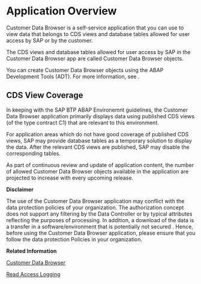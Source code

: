 <!-- loio2c8f2bda05324eda92fa4aa080eaf7a2 -->

# Application Overview

Customer Data Browser is a self-service application that you can use to view data that belongs to CDS views and database tables allowed for user access by SAP or by the customer.

The CDS views and database tables allowed for user access by SAP in the Customer Data Browser app are called Customer Data Browser objects.

You can create Customer Data Browser objects using the ABAP Development Tools \(ADT\). For more information, see .



<a name="loio2c8f2bda05324eda92fa4aa080eaf7a2__section_vgn_jqd_mtb"/>

## CDS View Coverage

In keeping with the SAP BTP ABAP Environemnt guidelines, the Customer Data Browser application primarily displays data using published CDS views \(of the type contract C1\) that are relevant to this environment.

For application areas which do not have good coverage of published CDS views, SAP may provide database tables as a temporary solution to display the data. After the relevant CDS views are published, SAP may disable the corresponding tables.

As part of continuous review and update of application content, the number of allowed Customer Data Browser objects available in the application are projected to increase with every upcoming release.

**Disclaimer**

The use of the Customer Data Browser application may conflict with the data protection policies of your organization. The authorization concept does not support any filtering by the Data Controller or by typical attributes reflecting the purposes of processing. In addition, a download of the data is a transfer in a software/environment that is potentially not secured . Hence, before using the Customer Data Browser application, please ensure that you follow the data protection Policies in your organization.

**Related Information**  


[Customer Data Browser](customer-data-browser-c570bf8.md)

[Read Access Logging](read-access-logging-1fcb706.md "")

